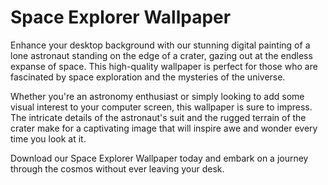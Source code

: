 <!--
Write me markdown content of website with wallpaper:

"A digital painting of a lone astronaut standing on the edge of a crater, gazing out at the endless expanse of space."

The header of the page should not be copy of the text but rather a real content of the website which is using this wallpaper.
-->

<!--font:"Montserrat"-->

# Space Explorer Wallpaper

Enhance your desktop background with our stunning digital painting of a lone astronaut standing on the edge of a crater, gazing out at the endless expanse of space. This high-quality wallpaper is perfect for those who are fascinated by space exploration and the mysteries of the universe.

Whether you're an astronomy enthusiast or simply looking to add some visual interest to your computer screen, this wallpaper is sure to impress. The intricate details of the astronaut's suit and the rugged terrain of the crater make for a captivating image that will inspire awe and wonder every time you look at it.

Download our Space Explorer Wallpaper today and embark on a journey through the cosmos without ever leaving your desk.
